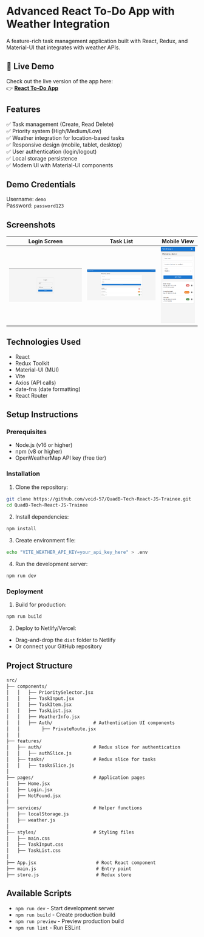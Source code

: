 # Advanced React To-Do App with Weather Integration

A feature-rich task management application built with React, Redux, and Material-UI that integrates with weather APIs.

## 🚀 Live Demo

Check out the live version of the app here:  
👉 **[React To-Do App](https://quad-b-tech-react-js-trainee.vercel.app/)**  


## Features

✅ Task management (Create, Read Delete)  
✅ Priority system (High/Medium/Low)  
✅ Weather integration for location-based tasks  
✅ Responsive design (mobile, tablet, desktop)  
✅ User authentication (login/logout)  
✅ Local storage persistence  
✅ Modern UI with Material-UI components  

## Demo Credentials

Username: `demo`  
Password: `password123`

## Screenshots

| Login Screen | Task List | Mobile View |
|--------------|-----------|-------------|
| ![Login](./screenshots/login.png) | ![Tasks](./screenshots/tasks.png) | ![Mobile](./screenshots/mobile.png) |

## Technologies Used

- React 
- Redux Toolkit
- Material-UI (MUI)
- Vite
- Axios (API calls)
- date-fns (date formatting)
- React Router 

## Setup Instructions

### Prerequisites
- Node.js (v16 or higher)
- npm (v8 or higher)
- OpenWeatherMap API key (free tier)

### Installation
1. Clone the repository:
```bash
git clone https://github.com/void-57/QuadB-Tech-React-JS-Trainee.git
cd QuadB-Tech-React-JS-Trainee
```

2. Install dependencies:
```bash
npm install
```

3. Create environment file:
```bash
echo "VITE_WEATHER_API_KEY=your_api_key_here" > .env
```

4. Run the development server:
```bash
npm run dev
```

### Deployment
1. Build for production:
```bash
npm run build
```

2. Deploy to Netlify/Vercel:
- Drag-and-drop the `dist` folder to Netlify
- Or connect your GitHub repository

## Project Structure

```
src/
├── components/
│   │   ├── PrioritySelector.jsx
│   │   ├── TaskInput.jsx
│   │   ├── TaskItem.jsx
│   │   ├── TaskList.jsx
│   │   ├── WeatherInfo.jsx
│   │   ├── Auth/               # Authentication UI components
│   │        ├── PrivateRoute.jsx
│   │
├── features/
│   ├── auth/                   # Redux slice for authentication
│   │   ├── authSlice.js
│   ├── tasks/                  # Redux slice for tasks
│   │   ├── tasksSlice.js
│
├── pages/                      # Application pages
│   ├── Home.jsx
│   ├── Login.jsx
│   ├── NotFound.jsx
│
├── services/                   # Helper functions
│   ├── localStorage.js
│   ├── weather.js
│
├── styles/                     # Styling files
│   ├── main.css
│   ├── TaskInput.css
│   ├── TaskList.css
│
├── App.jsx                      # Root React component
├── main.js                      # Entry point
├── store.js                     # Redux store

```

## Available Scripts

- `npm run dev` - Start development server
- `npm run build` - Create production build
- `npm run preview` - Preview production build
- `npm run lint` - Run ESLint



